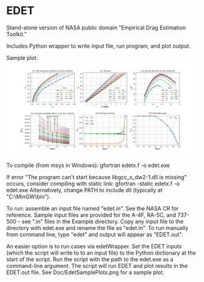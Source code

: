 # EDET

Stand-alone version of NASA public domain "Empirical Drag Estimation Toolkit."

Includes Python wrapper to write input file, run program, and plot output.

Sample plot:    
![Sample plot created by Python wrapper](/Doc/EdetSamplePlots.PNG)

To compile (from msys in Windows): 
gfortran edetx.f -o edet.exe

If error "The program can't start because libgcc_s_dw2-1.dll is missing" occurs, consider compiling with static link:
gfortran -static edetx.f -o edet.exe
Alternatively, change PATH to include dll (typically at "C:\MinGW\bin").

To run: assemble an input file named "edet.in". See the NASA CR for reference. Sample input files are provided for the A-4F, RA-5C, and 737-500 - see ".in" files in the Example directory. Copy any input file to the directory with edet.exe and rename the file as "edet.in". To run manually from command line, type "edet" and output will appear as "EDET.out". 

An easier option is to run cases via edetWrapper. Set the EDET inputs (which the script will write to to an input file) to the Python dictionary at the start of the script. Run the script with the path to the edet.exe as a command-line argument. The script will run EDET and plot results in the EDET.out file. See Doc/EdetSamplePlots.png for a sample plot.
